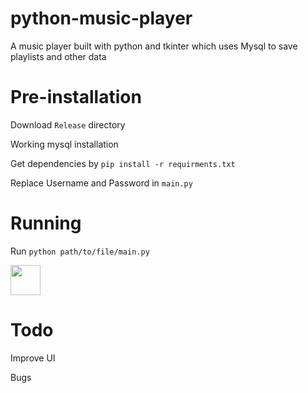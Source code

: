 # python-music-player

A music player built with python and tkinter which uses Mysql to save playlists and other data

# Pre-installation

Download ```Release``` directory

Working mysql installation 

Get dependencies by
```pip install -r requirments.txt```

Replace Username and Password in ```main.py```

# Running

Run ```python path/to/file/main.py```

<img src="https://user-images.githubusercontent.com/39427910/186941052-ec60dc7a-8801-4a50-8370-231c9103f932.png" width="48">

# Todo
Improve UI

Bugs
